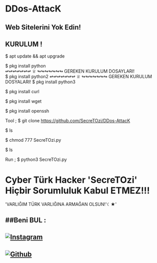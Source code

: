 # DDos-AttacK
## Web Sitelerini Yok Edin!

KURULUM ! 
---------
$ apt update && apt upgrade 

$ pkg install python        
                                                         ↫↫↫↫↫↫↫  ♕  ↬↬↬↬↬↬↬      GEREKEN KURULUM DOSAYLARI!                                                 
$ pkg install python2 
                                                         ↫↫↫↫↫↫↫  ♕  ↬↬↬↬↬↬↬      GEREKEN KURULUM DOSYALARI!
$ pkg install python3  

$ pkg install curl

$ pkg install wget 

$ pkg install openssh

Tool ; $ git clone https://github.com/SecreTOzi/DDos-AttacK

$ ls

$ chmod 777 SecreTOzi.py

$ ls

Run ; $ python3 SecreTOzi.py



# Cyber Türk Hacker 'SecreTOzi' Hiçbir Sorumluluk Kabul ETMEZ!!!    


'VARLIĞIM TÜRK VARLIĞINA ARMAĞAN OLSUN!'☾★'

##Beni BUL :
-------------------------------------------------------------------------------------
[![Instagram](https://www.instagram.com/byyozzi/)](https://www.instagram.com/byyozzi)
-------------------------------------------------------------------------------------
[![Github](https://github.com/SecreTOzi)](https://github.com/SecreTOzi)
-------------------------------------------------------------------------------------

         


